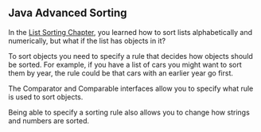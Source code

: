 ## Java Advanced Sorting
In the [List Sorting Chapter](https://www.w3schools.com/java/java_sort_list.asp), you learned how to sort lists alphabetically and numerically, but what if the list has objects in it?

To sort objects you need to specify a rule that decides how objects should be sorted. For example, if you have a list of cars you might want to sort them by year, the rule could be that cars with an earlier year go first.

The Comparator and Comparable interfaces allow you to specify what rule is used to sort objects.

Being able to specify a sorting rule also allows you to change how strings and numbers are sorted.


